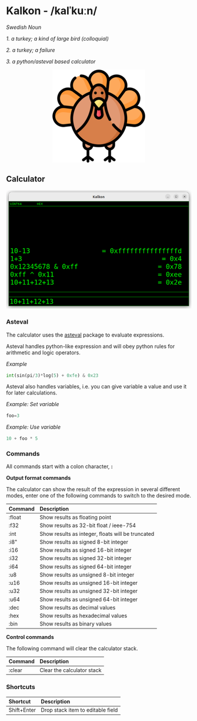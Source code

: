 # Kalkon - /kalˈkuːn/

*Swedish Noun*

*1. a turkey; a kind of large bird (colloquial)*

*2. a turkey; a failure*

*3. a python/asteval based calculator*

<p align="center">
  <img alt="Kalkon" src="https://raw.githubusercontent.com/freand76/kalkon/09cf8aa94aaf30b82a9e00e68c696bd3865af394/src/kalkon/images/kalkon.png" width=50%>
</p>

## Calculator

<p align="center">
  <img alt="Kalkon" src="https://raw.githubusercontent.com/freand76/kalkon/09cf8aa94aaf30b82a9e00e68c696bd3865af394/images/screenshot.png">
</p>

### Asteval

The calculator uses the [asteval](https://pypi.org/project/asteval) package to evaluate expressions.

Asteval handles python-like expression and will obey python rules for arithmetic and logic operators.

*Example*
```python
int(sin(pi/3)*log(5) + 0xfe) & 0x23
```

Asteval also handles variables, i.e. you can give variable a value and use it for later calculations.

*Example: Set variable*
```python
foo=3
```

*Example: Use variable*
```python
10 + foo * 5
```

### Commands

All commands start with a colon character, **:**

**Output format commands**

The calculator can show the result of the expression in several different modes, enter one of the following commands to switch to the desired mode.

| Command | Description |
| :------ | :---------- |
| :float  | Show results as floating point |
| :f32    | Show results as 32-bit float / ieee-754 |
| :int    | Show results as integer, floats will be truncated |
| :i8"    | Show results as signed 8-bit integer |
| :i16    | Show results as signed 16-bit integer |
| :i32    | Show results as signed 32-bit integer |
| :i64    | Show results as signed 64-bit integer |
| :u8     | Show results as unsigned 8-bit integer |
| :u16    | Show results as unsigned 16-bit integer |
| :u32    | Show results as unsigned 32-bit integer |
| :u64    | Show results as unsigned 64-bit integer |
| :dec    | Show results as decimal values |
| :hex    | Show results as hexadecimal values |
| :bin    | Show results as binary values |


**Control commands**

The following command will clear the calculator stack.

| Command | Description |
| :------ | :---------- |
| :clear  | Clear the calculator stack |

### Shortcuts

| Shortcut | Description |
| :------- | :---------- |
| Shift+Enter | Drop stack item to editable field |
